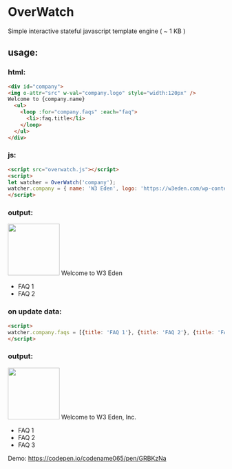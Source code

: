 # OverWatch
Simple interactive stateful javascript template engine ( ~ 1 KB )


## usage:

### html:
```html
<div id="company">
<img o-attr="src" w-val="company.logo" style="width:120px" />
Welcome to {company.name}
  <ul>
    <loop :for="company.faqs" :each="faq">
      <li>:faq.title</li>
    </loop>
  </ul>
</div>
```

### js:

```html
<script src="overwatch.js"></script>
<script>
let watcher = OverWatch('company'); 
watcher.company = { name: 'W3 Eden', logo: 'https://w3eden.com/wp-content/uploads/2021/07/w3edeng-logo-fav.png', faqs: [{title: 'FAQ 1'}, {title: 'FAQ 2'}] }; 
</script>
```

### output:
<img src='https://w3eden.com/wp-content/uploads/2021/07/w3edeng-logo-fav.png' style="width:120px" />
Welcome to W3 Eden

* FAQ 1
* FAQ 2


### on update data:
```html
<script>
watcher.company.faqs = [{title: 'FAQ 1'}, {title: 'FAQ 2'}, {title: 'FAQ 3'}];
</script>
```

### output:
<img src='https://w3eden.com/wp-content/uploads/2021/07/w3edeng-logo-fav.png' style="width:120px" />
Welcome to W3 Eden, Inc.

* FAQ 1
* FAQ 2
* FAQ 3

Demo:
https://codepen.io/codename065/pen/GRBKzNa
